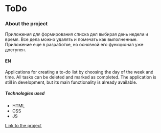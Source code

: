 # ToDo

### About the project
Приложения для формирования списка дел выбирая день недели и время. Все дела можно удалять и помечать как выполненные. 
Приложение еще в разработке, но основной его функционал уже доступен.


#### EN
Applications for creating a to-do list by choosing the day of the week and time. All tasks can be deleted and marked as completed. 
The application is still in development, but its main functionality is already available.


##### Technologies used
- HTML
- CSS
- JS

[Link to the project](mestr3z.github.io/toDo/)
